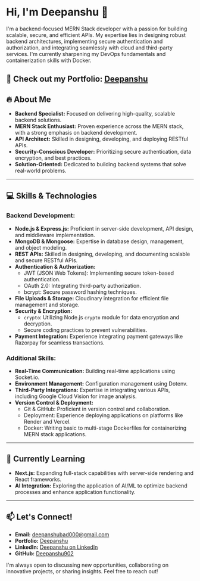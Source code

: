# Hi, I'm Deepanshu 👋

I'm a backend-focused MERN Stack developer with a passion for building scalable, secure, and efficient APIs. My expertise lies in designing robust backend architectures, implementing secure authentication and authorization, and integrating seamlessly with cloud and third-party services. I'm currently sharpening my DevOps fundamentals and containerization skills with Docker.

🚀 **Check out my Portfolio:** [Deepanshu](https://deepanshu902.xyz)
---

## 🔥 About Me

* **Backend Specialist:** Focused on delivering high-quality, scalable backend solutions.
* **MERN Stack Enthusiast:** Proven experience across the MERN stack, with a strong emphasis on backend development.
* **API Architect:** Skilled in designing, developing, and deploying RESTful APIs.
* **Security-Conscious Developer:** Prioritizing secure authentication, data encryption, and best practices.
* **Solution-Oriented:** Dedicated to building backend systems that solve real-world problems.

---

## 💻 Skills & Technologies

### Backend Development:

* **Node.js & Express.js:** Proficient in server-side development, API design, and middleware implementation.
* **MongoDB & Mongoose:** Expertise in database design, management, and object modeling.
* **REST APIs:** Skilled in designing, developing, and documenting scalable and secure RESTful APIs.
* **Authentication & Authorization:**
    * JWT (JSON Web Tokens): Implementing secure token-based authentication.
    * OAuth 2.0: Integrating third-party authorization.
    * bcrypt: Secure password hashing techniques.
* **File Uploads & Storage:** Cloudinary integration for efficient file management and storage.
* **Security & Encryption:**
    * `crypto`: Utilizing Node.js `crypto` module for data encryption and decryption.
    * Secure coding practices to prevent vulnerabilities.
* **Payment Integration:** Experience integrating payment gateways like Razorpay for seamless transactions.

### Additional Skills:

* **Real-Time Communication:** Building real-time applications using Socket.io.
* **Environment Management:** Configuration management using Dotenv.
* **Third-Party Integrations:** Expertise in integrating various APIs, including Google Cloud Vision for image analysis.
* **Version Control & Deployment:**
    * Git & GitHub: Proficient in version control and collaboration.
    * Deployment: Experience deploying applications on platforms like Render and Vercel.
    * Docker: Writing basic to multi-stage Dockerfiles for containerizing MERN stack applications.

---

## 🌱 Currently Learning

* **Next.js:** Expanding full-stack capabilities with server-side rendering and React frameworks.
* **AI Integration:** Exploring the application of AI/ML to optimize backend processes and enhance application functionality.

---

## 📫 Let's Connect!

* **Email:** <deepanshubad000@gmail.com>
* **Portfolio:** [Deepanshu](https://deepanshu902.xyz)
* **LinkedIn:** [Deepanshu on LinkedIn](https://www.linkedin.com/in/deepanshu902)
* **GitHub:** [Deepanshu902](https://github.com/Deepanshu902)

I'm always open to discussing new opportunities, collaborating on innovative projects, or sharing insights. Feel free to reach out!

